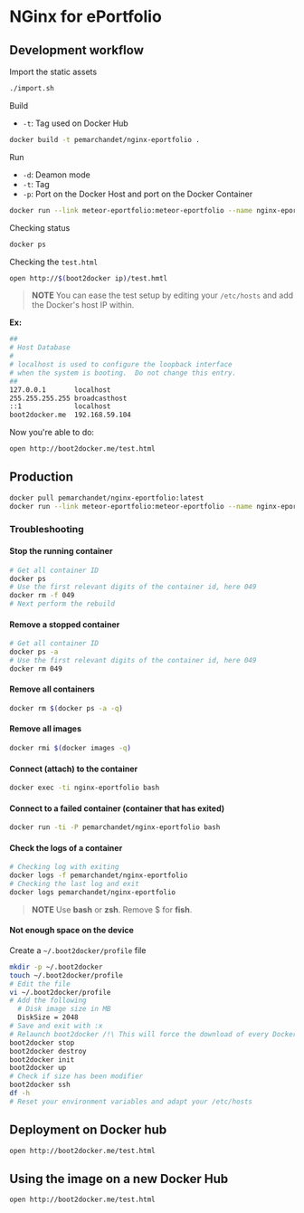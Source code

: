 # NGinx for ePortfolio
## Development workflow
Import the static assets
```bash
./import.sh
```
Build
- `-t`: Tag used on Docker Hub
```bash
docker build -t pemarchandet/nginx-eportfolio .
```
Run
- `-d`: Deamon mode
- `-t`: Tag
- `-p`: Port on the Docker Host and port on the Docker Container
```bash
docker run --link meteor-eportfolio:meteor-eportfolio --name nginx-eportfolio -d -p 80:80 pemarchandet/nginx-eportfolio
```
Checking status
```bash
docker ps
```
Checking the `test.html`
```bash
open http://$(boot2docker ip)/test.hmtl
```

> **NOTE**
  You can ease the test setup by editing your `/etc/hosts` and add the
  Docker's host IP within.

  **Ex:**
  ```bash
  ##
  # Host Database
  #
  # localhost is used to configure the loopback interface
  # when the system is booting.  Do not change this entry.
  ##
  127.0.0.1       localhost
  255.255.255.255 broadcasthost
  ::1             localhost
  boot2docker.me  192.168.59.104
  ```
  Now you're able to do:
  ```bash
  open http://boot2docker.me/test.html
  ```
## Production
```bash
docker pull pemarchandet/nginx-eportfolio:latest
docker run --link meteor-eportfolio:meteor-eportfolio --name nginx-eportfolio -d -p 80:80 pemarchandet/nginx-eportfolio
```
### Troubleshooting
#### Stop the running container
```bash
# Get all container ID
docker ps
# Use the first relevant digits of the container id, here 049
docker rm -f 049
# Next perform the rebuild
```
#### Remove a stopped container
```bash
# Get all container ID
docker ps -a
# Use the first relevant digits of the container id, here 049
docker rm 049
```
#### Remove all containers
```bash
docker rm $(docker ps -a -q)
```
#### Remove all images
```bash
docker rmi $(docker images -q)
```
#### Connect (attach) to the container
```bash
docker exec -ti nginx-eportfolio bash
```
#### Connect to a failed container (container that has exited)
```bash
docker run -ti -P pemarchandet/nginx-eportfolio bash
```
#### Check the logs of a container
```bash
# Checking log with exiting
docker logs -f pemarchandet/nginx-eportfolio
# Checking the last log and exit
docker logs pemarchandet/nginx-eportfolio
```

> **NOTE** Use **bash** or **zsh**. Remove $ for **fish**.

#### Not enough space on the device
Create a `~/.boot2docker/profile` file
```bash
mkdir -p ~/.boot2docker
touch ~/.boot2docker/profile
# Edit the file
vi ~/.boot2docker/profile
# Add the following
  # Disk image size in MB
  DiskSize = 2048
# Save and exit with :x
# Relaunch boot2docker /!\ This will force the download of every Docker images
boot2docker stop
boot2docker destroy
boot2docker init
boot2docker up
# Check if size has been modifier
boot2docker ssh
df -h
# Reset your environment variables and adapt your /etc/hosts
```

## Deployment on Docker hub
```bash
open http://boot2docker.me/test.html
```

## Using the image on a new Docker Hub
```bash
open http://boot2docker.me/test.html
```
